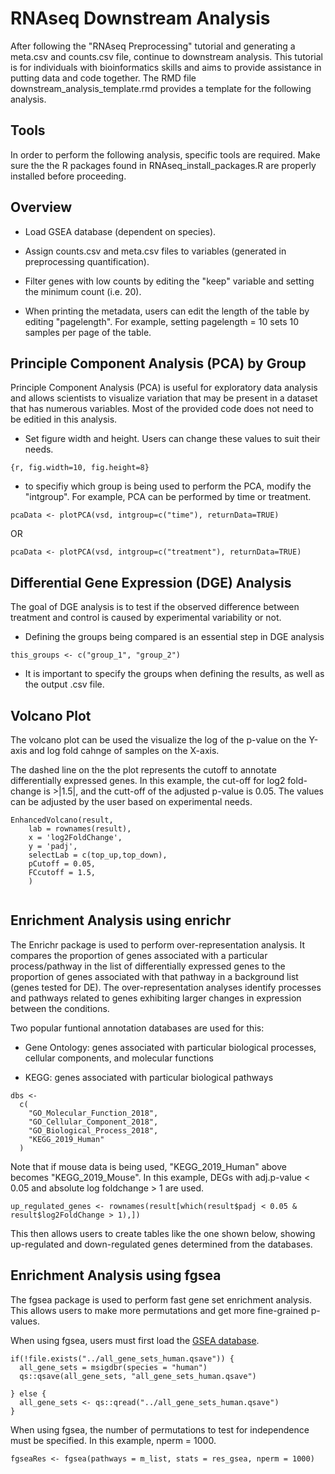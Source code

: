 # RNAseq Downstream Analysis

After following the "RNAseq Preprocessing" tutorial and generating a meta.csv and counts.csv file, continue to downstream analysis. This tutorial is for individuals with bioinformatics skills and aims to provide assistance in putting data and code together. The RMD file downstream_analysis_template.rmd provides a template for the following analysis.

## Tools

In order to perform the following analysis, specific tools are required. Make sure the the R packages found in RNAseq_install_packages.R are properly installed before proceeding.
## Overview

- Load GSEA database (dependent on species).

- Assign counts.csv and meta.csv files to variables (generated in preprocessing quantification).

- Filter genes with low counts by editing the "keep" variable  and setting the minimum count (i.e. 20).

- When printing the metadata, users can edit the length of the table by editing "pagelength". For example, setting pagelength = 10 sets 10 samples per page of the table.


## Principle Component Analysis (PCA) by Group

Principle Component Analysis (PCA) is useful for exploratory data analysis and allows scientists to visualize variation that may be present in a dataset that has numerous variables. Most of the provided code does not need to be editied in this analysis.

- Set figure width and height. Users can change these values to suit their needs.
```
{r, fig.width=10, fig.height=8}
```
- to specifiy which group is being used to perform the PCA, modify the "intgroup". For example, PCA can be performed by time or treatment.

```
pcaData <- plotPCA(vsd, intgroup=c("time"), returnData=TRUE)
```
OR

```
pcaData <- plotPCA(vsd, intgroup=c("treatment"), returnData=TRUE)
```


## Differential Gene Expression (DGE) Analysis
The goal of DGE analysis is to  test if the observed difference between treatment and control is caused by experimental variability or not.

- Defining the groups being compared is an essential step in DGE analysis
```
this_groups <- c("group_1", "group_2")
```
- It is important to specify the groups when defining the results, as well as the output .csv file.



## Volcano Plot

The volcano plot can be used the visualize the log of the p-value on the Y-axis and log fold cahnge of samples on the X-axis. 

The dashed line on the the plot represents the cutoff to annotate differentially expressed genes. In this example, the cut-off for log2 fold-change is >|1.5|, and the cutt-off of the adjusted p-value is 0.05. The values can be adjusted by the user based on experimental needs.

```
EnhancedVolcano(result,
    lab = rownames(result),
    x = 'log2FoldChange',
    y = 'padj',
    selectLab = c(top_up,top_down),
    pCutoff = 0.05,
    FCcutoff = 1.5,
    )
    
```

## Enrichment Analysis using enrichr
The Enrichr package is used to perform over-representation analysis. It compares the proportion of genes associated with a particular process/pathway in the list of differentially expressed genes to the proportion of genes associated with that pathway in a background list (genes tested for DE). The over-representation analyses identify processes and pathways related to 
genes exhibiting larger changes in expression between the conditions.

Two popular funtional annotation databases are used for this:

- Gene Ontology: genes associated with particular biological processes, cellular components, and molecular functions 

- KEGG: genes associated with particular biological pathways

```
dbs <-
  c(
    "GO_Molecular_Function_2018",
    "GO_Cellular_Component_2018",
    "GO_Biological_Process_2018",
    "KEGG_2019_Human"
  )
  ```

Note that if mouse data is being used, "KEGG_2019_Human" above becomes "KEGG_2019_Mouse". In this example, DEGs with adj.p-value < 0.05 and absolute log foldchange > 1 are used.

```
up_regulated_genes <- rownames(result[which(result$padj < 0.05 & result$log2FoldChange > 1),])
```
This then allows users to create tables like the one shown below, showing up-regulated and down-regulated genes determined from the databases.


## Enrichment Analysis using fgsea

The fgsea package is used to perform fast gene set enrichment analysis. This allows users to make more permutations and get more fine-grained p-values.

When using fgsea, users must first load the [GSEA database](https://www.gsea-msigdb.org/gsea/msigdb/human/collections.jsp). 

```
if(!file.exists("../all_gene_sets_human.qsave")) {
  all_gene_sets = msigdbr(species = "human")
  qs::qsave(all_gene_sets, "all_gene_sets_human.qsave")

} else {
  all_gene_sets <- qs::qread("../all_gene_sets_human.qsave")
}
```

When using fgsea, the number of permutations to test for independence must be specified. In this example, nperm = 1000.

```
fgseaRes <- fgsea(pathways = m_list, stats = res_gsea, nperm = 1000)
```

